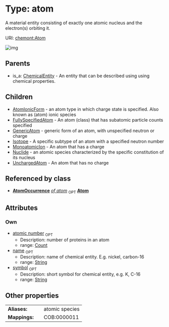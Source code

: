 
# Type: atom


A material entity consisting of exactly one atomic nucleus and the electron(s) orbiting it.

URI: [chemont:Atom](http://w3id.org/chemontAtom)


![img](http://yuml.me/diagram/nofunky;dir:TB/class/[UnchargedAtom],[Nuclide],[MonoatomicIon],[Isotope],[GenericAtom],[FullySpecifiedAtom],[ChemicalEntity],[AtomOccurrence],[AtomIonicForm],[AtomOccurrence]++-%20of%20atom(i)%200..1>[Atom&#124;atomic_number:count%20%3F;symbol:string%20%3F;name:string%20%3F],[Atom]^-[UnchargedAtom],[Atom]^-[Nuclide],[Atom]^-[MonoatomicIon],[Atom]^-[Isotope],[Atom]^-[GenericAtom],[Atom]^-[FullySpecifiedAtom],[Atom]^-[AtomIonicForm],[ChemicalEntity]^-[Atom])

## Parents

 *  is_a: [ChemicalEntity](ChemicalEntity.md) - An entity that can be described using using chemical properties.

## Children

 * [AtomIonicForm](AtomIonicForm.md) - an atom type in which charge state is specified. Also known as (atom) ionic species
 * [FullySpecifiedAtom](FullySpecifiedAtom.md) - An atom (class) that has subatomic particle counts specified
 * [GenericAtom](GenericAtom.md) - generic form of an atom, with unspecified neutron or charge
 * [Isotope](Isotope.md) - A specific subtype of an atom with a specified neutron number
 * [MonoatomicIon](MonoatomicIon.md) - An atom that has a charge
 * [Nuclide](Nuclide.md) - an atomic species characterized by the specific constitution of its nucleus
 * [UnchargedAtom](UnchargedAtom.md) - An atom that has no charge

## Referenced by class

 *  **[AtomOccurrence](AtomOccurrence.md)** *[of atom](of_atom.md)*  <sub>OPT</sub>  **[Atom](Atom.md)**

## Attributes


### Own

 * [atomic number](atomic_number.md)  <sub>OPT</sub>
    * Description: number of proteins in an atom
    * range: [Count](types/Count.md)
 * [name](name.md)  <sub>OPT</sub>
    * Description: name of chemical entity. E.g. nickel, carbon-16
    * range: [String](types/String.md)
 * [symbol](symbol.md)  <sub>OPT</sub>
    * Description: short symbol for chemical entity, e.g. K, C-16
    * range: [String](types/String.md)

## Other properties

|  |  |  |
| --- | --- | --- |
| **Aliases:** | | atomic species |
| **Mappings:** | | COB:0000011 |

